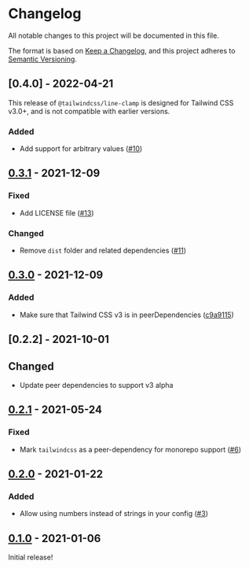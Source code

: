 # Changelog

All notable changes to this project will be documented in this file.

The format is based on [Keep a Changelog](https://keepachangelog.com/en/1.0.0/),
and this project adheres to [Semantic Versioning](https://semver.org/spec/v2.0.0.html).

## [0.4.0] - 2022-04-21

This release of `@tailwindcss/line-clamp` is designed for Tailwind CSS v3.0+, and is not compatible with earlier versions.

### Added

- Add support for arbitrary values ([#10](https://github.com/tailwindlabs/tailwindcss-line-clamp/pull/10))

## [0.3.1] - 2021-12-09

### Fixed

- Add LICENSE file ([#13](https://github.com/tailwindlabs/tailwindcss-line-clamp/pull/13))

### Changed

- Remove `dist` folder and related dependencies ([#11](https://github.com/tailwindlabs/tailwindcss-line-clamp/pull/11))

## [0.3.0] - 2021-12-09

### Added

- Make sure that Tailwind CSS v3 is in peerDependencies ([c9a9115](https://github.com/tailwindlabs/tailwindcss-line-clamp/commit/c9a9115))

## [0.2.2] - 2021-10-01

## Changed

- Update peer dependencies to support v3 alpha

## [0.2.1] - 2021-05-24

### Fixed

- Mark `tailwindcss` as a peer-dependency for monorepo support ([#6](https://github.com/tailwindlabs/tailwindcss-line-clamp/pull/6))

## [0.2.0] - 2021-01-22

### Added

- Allow using numbers instead of strings in your config ([#3](https://github.com/tailwindlabs/tailwindcss-line-clamp/pull/3))

## [0.1.0] - 2021-01-06

Initial release!

[unreleased]: https://github.com/tailwindlabs/tailwindcss-line-clamp/compare/v0.3.1...HEAD
[0.3.1]: https://github.com/tailwindlabs/tailwindcss-line-clamp/compare/v0.3.0...v0.3.1
[0.3.0]: https://github.com/tailwindlabs/tailwindcss-line-clamp/compare/v0.2.1...v0.3.0
[0.2.1]: https://github.com/tailwindlabs/tailwindcss-line-clamp/compare/v0.2.0...v0.2.1
[0.2.0]: https://github.com/tailwindlabs/tailwindcss-line-clamp/compare/v0.1.0...v0.2.0
[0.1.0]: https://github.com/tailwindlabs/tailwindcss-line-clamp/releases/tag/v0.1.0
